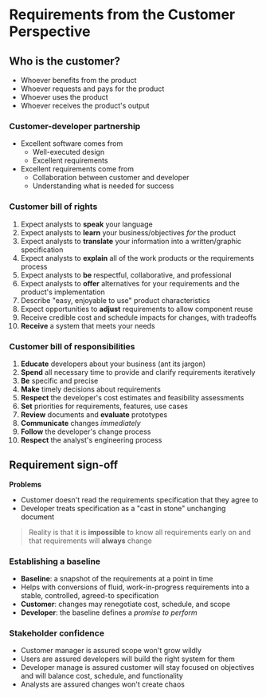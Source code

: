 # Requirements from the Customer Perspective

## Who is the customer?

- Whoever benefits from the product
- Whoever requests and pays for the product
- Whoever uses the product
- Whoever receives the product's output

### Customer-developer partnership

- Excellent software comes from
  - Well-executed design
  - Excellent requirements
- Excellent requirements come from
  - Collaboration between customer and developer
  - Understanding what is needed for success

### Customer bill of rights

1) Expect analysts to **speak** your language
2) Expect analysts to **learn** your business/objectives *for* the product
3) Expect analysts to **translate** your information into a written/graphic specification
4) Expect analysts to **explain** all of the work products or the requirements process
5) Expect analysts to **be** respectful, collaborative, and professional
6) Expect analysts to **offer** alternatives for your requirements and the product's implementation
7) Describe "easy, enjoyable to use" product characteristics
8) Expect opportunities to **adjust** requirements to allow component reuse
9) Receive credible cost and schedule impacts for changes, with tradeoffs
10) **Receive** a system that meets your needs

### Customer bill of responsibilities

1) **Educate** developers about your business (ant its jargon)
2) **Spend** all necessary time to provide and clarify requirements iteratively
3) **Be** specific and precise
4) **Make** timely decisions about requirements
5) **Respect** the developer's cost estimates and feasibility assessments
6) **Set** priorities for requirements, features, use cases
7) **Review** documents and **evaluate** prototypes
8) **Communicate** changes *immediately*
9) **Follow** the developer's change process
10) **Respect** the analyst's engineering process

## Requirement sign-off

**Problems**

- Customer doesn't read the requirements specification that they agree to
- Developer treats specification as a "cast in stone" unchanging document

> Reality is that it is **impossible** to know all requirements early on and that requirements will **always** change

### Establishing a baseline

- **Baseline**: a snapshot of the requirements at a point in time
- Helps with conversions of fluid, work-in-progress requirements into a stable, controlled, agreed-to specification
- **Customer**: changes may renegotiate cost, schedule, and scope
- **Developer**: the baseline defines a *promise to perform*

### Stakeholder confidence

- Customer manager is assured scope won't grow wildly
- Users are assured developers will build the right system for them
- Developer manage is assured customer will stay focused on objectives and will balance cost, schedule, and functionality
- Analysts are assured changes won't create chaos
